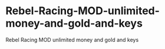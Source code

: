 # Rebel-Racing-MOD-unlimited-money-and-gold-and-keys
Rebel Racing MOD unlimited money and gold and keys
